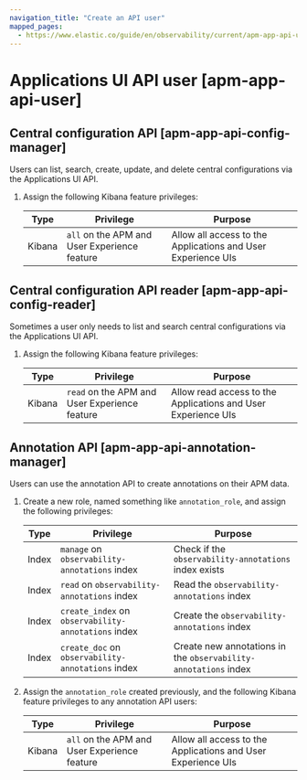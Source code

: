```yaml
---
navigation_title: "Create an API user"
mapped_pages:
  - https://www.elastic.co/guide/en/observability/current/apm-app-api-user.html
---
```




# Applications UI API user [apm-app-api-user]



## Central configuration API [apm-app-api-config-manager] 

Users can list, search, create, update, and delete central configurations via the Applications UI API.

1. Assign the following Kibana feature privileges:

    | Type | Privilege | Purpose |
    | --- | --- | --- |
    | Kibana | `all` on the APM and User Experience feature | Allow all access to the Applications and User Experience UIs |



## Central configuration API reader [apm-app-api-config-reader] 

Sometimes a user only needs to list and search central configurations via the Applications UI API.

1. Assign the following Kibana feature privileges:

    | Type | Privilege | Purpose |
    | --- | --- | --- |
    | Kibana | `read` on the APM and User Experience feature | Allow read access to the Applications and User Experience UIs |



## Annotation API [apm-app-api-annotation-manager] 

Users can use the annotation API to create annotations on their APM data.

1. Create a new role, named something like `annotation_role`, and assign the following privileges:

    | Type | Privilege | Purpose |
    | --- | --- | --- |
    | Index | `manage` on `observability-annotations` index | Check if the `observability-annotations` index exists |
    | Index | `read` on `observability-annotations` index | Read the `observability-annotations` index |
    | Index | `create_index` on `observability-annotations` index | Create the `observability-annotations` index |
    | Index | `create_doc` on `observability-annotations` index | Create new annotations in the `observability-annotations` index |

2. Assign the `annotation_role` created previously, and the following Kibana feature privileges to any annotation API users:

    | Type | Privilege | Purpose |
    | --- | --- | --- |
    | Kibana | `all` on the APM and User Experience feature | Allow all access to the Applications and User Experience UIs |


